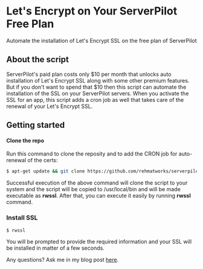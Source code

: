# Let's Encrypt on Your ServerPilot Free Plan
Automate the installation of Let's Encrypt SSL on the free plan of ServerPilot

## About the script
ServerPilot's paid plan costs only $10 per month that unlocks auto installation of Let's Encrypt SSL along with some other premium features. But if you don't want to spend that $10 then this script can automate the installation of the SSL on your ServerPilot servers. When you activate the SSL for an app, this script adds a cron job as well that takes care of the renewal of your Let's Encrypt SSL.

## Getting started

#### Clone the repo
Run this command to clone the reposity and to add the CRON job for auto-renewal of the certs:
```bash
$ apt-get update && git clone https://github.com/rehmatworks/serverpilot-letsencrypt.git && cd serverpilot-letsencrypt && sudo mv sple.sh /usr/local/bin/rwssl && sudo chmod +x /usr/local/bin/rwssl && (crontab -l ; echo "@monthly \"sudo service nginx-sp stop && yes | letsencrypt --standalone renew &>/dev/null && service nginx-sp start && service nginx-sp reload\"")| crontab - && service cron reload
```

Successful execution of the above command will clone the script to your system and the script will be copied to /usr/local/bin and will be made executable as **rwssl**. After that, you can execute it easily by running **rwssl** command.

### Install SSL
```bash
$ rwssl
```
You will be prompted to provide the required information and your SSL will be installed in matter of a few seconds.

Any questions? Ask me in my blog post [here](https://rehmat.works/install-lets-encrypt-on-the-free-plan-of-serverpilot/).
